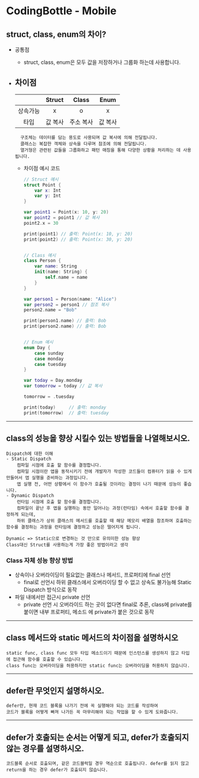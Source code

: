 # CodingBottle - Mobile
## struct, class, enum의 차이?
- 공통점
  - struct, class, enum은 모두 값을 저장하거나 그룹화 하는데 사용합니다.
- 차이점
  - 
    ||Struct|Class|Enum|
    |------|---|---|---|
    |상속가능|<center>x</center>|<center>o</center>|<center>x</center>|
    |<center>타입</center>|<center>값 복사</center>|<center>주소 복사</center>|<center>값 복사</center>|

        구조체는 데이터를 담는 용도로 사용되며 값 복사에 의해 전달됩니다.
        클래스는 복잡한 객체와 상속을 다루며 참조에 의해 전달됩니다.
        열거형은 관련된 값들을 그룹화하고 패턴 매칭을 통해 다양한 상황을 처리하는 데 사용됩니다.
    - 차이점 예시 코드
        ~~~swift
        // Struct 예시
        struct Point {
            var x: Int
            var y: Int
        }

        var point1 = Point(x: 10, y: 20)
        var point2 = point1 // 값 복사
        point2.x = 30

        print(point1) // 출력: Point(x: 10, y: 20)
        print(point2) // 출력: Point(x: 30, y: 20)


        // Class 예시
        class Person {
            var name: String
            init(name: String) {
                self.name = name
            }
        }

        var person1 = Person(name: "Alice")
        var person2 = person1 // 참조 복사
        person2.name = "Bob"

        print(person1.name) // 출력: Bob
        print(person2.name) // 출력: Bob


        // Enum 예시
        enum Day {
            case sunday
            case monday
            case tuesday
        }

        var today = Day.monday
        var tomorrow = today // 값 복사

        tomorrow = .tuesday

        print(today)     // 출력: monday
        print(tomorrow)  // 출력: tuesday

        ~~~
<hr>

## class의 성능을 향상 시킬수 있는 방법들을 나열해보시오.
    Dispatch에 대한 이해
    - Static Dispatch
        컴파일 시점에 호출 할 함수를 결정합니다.
        컴파일 시점이란 앱을 동작시키기 전에 개발자가 작성한 코드들이 컴퓨터가 읽을 수 있게 만들어서 앱 실행을 준비하는 과정입니다.
        앱 실행 전, 어떤 상황에서 이 함수가 호출될 것이라는 결정이 나기 때문에 성능이 좋습니다.
    - Dynamic Dispatch
        런타임 시점에 호출 할 함수를 결정합니다.
        컴파일이 끝난 후 앱을 실행하는 동안 일어나는 과정(런타임) 속에서 호출할 함수를 결정하게 되는데,
        하위 클래스가 상위 클래스의 메서드를 호출할 때 해당 메모리 배열을 참조하여 호출하는 함수를 결정하는 과정을 런타임에 결정하고 성능은 떨어지게 됩니다.

    Dynamic => Static으로 변경하는 것 만으로 유의미한 성능 향상
    Class대신 Struct를 사용하는게 가장 좋은 방법이라고 생각
  ### Class 자체 성능 향상 방법
   - 상속이나 오버라이딩이 필요없는 클래스나 메서드, 프로퍼티에 final 선언
     - final로 선언시 하위 클래스에서 오버라이딩 할 수 없고 상속도 불가능해 Static Dispatch 방식으로 동작
   - 파일 내에서만 접근시 private 선언
     - private 선언 시 오버라이드 하는 곳이 없다면 final로 추론, class에 private를 붙이면 내부 프로퍼티, 메소드 에 private가 붙은 것으로 동작
<hr>

## class 메서드와 static 메서드의 차이점을 설명하시오
    static func, class func 모두 타입 메소드이기 때문에 인스턴스를 생성하지 않고 타입에 접근해 함수를 호출할 수 있습니다.
    class func는 오버라이딩을 허용하지만 static func는 오버라이딩을 허용하지 않습니다.
<hr>

## defer란 무엇인지 설명하시오.
    defer란, 현재 코드 블록을 나가기 전에 꼭 실행해야 되는 코드를 작성하여
    코드가 블록을 어떻게 빠져 나가든 꼭 마무리해야 되는 작업을 할 수 있게 도와줍니다.
<hr>

## defer가 호출되는 순서는 어떻게 되고, defer가 호출되지 않는 경우를 설명하시오.
    코드블록 순서로 호출되며, 같은 코드블럭일 경우 역순으로 호출됩니다. defer를 읽지 않고 return을 하는 경우 defer가 호출되지 않습니다.